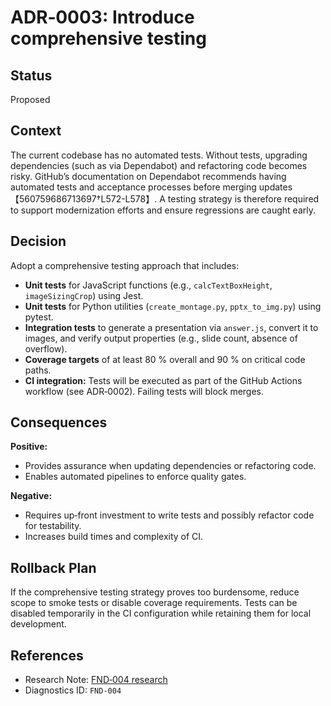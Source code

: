 # ADR‑0003: Introduce comprehensive testing

## Status

Proposed

## Context

The current codebase has no automated tests.  Without tests, upgrading dependencies (such as via Dependabot) and refactoring code becomes risky.  GitHub’s documentation on Dependabot recommends having automated tests and acceptance processes before merging updates【560759686713697†L572-L578】.  A testing strategy is therefore required to support modernization efforts and ensure regressions are caught early.

## Decision

Adopt a comprehensive testing approach that includes:

* **Unit tests** for JavaScript functions (e.g., `calcTextBoxHeight`, `imageSizingCrop`) using Jest.
* **Unit tests** for Python utilities (`create_montage.py`, `pptx_to_img.py`) using pytest.
* **Integration tests** to generate a presentation via `answer.js`, convert it to images, and verify output properties (e.g., slide count, absence of overflow).
* **Coverage targets** of at least 80 % overall and 90 % on critical code paths.
* **CI integration:** Tests will be executed as part of the GitHub Actions workflow (see ADR‑0002).  Failing tests will block merges.

## Consequences

**Positive:**

* Provides assurance when updating dependencies or refactoring code.
* Enables automated pipelines to enforce quality gates.

**Negative:**

* Requires up‑front investment to write tests and possibly refactor code for testability.
* Increases build times and complexity of CI.

## Rollback Plan

If the comprehensive testing strategy proves too burdensome, reduce scope to smoke tests or disable coverage requirements.  Tests can be disabled temporarily in the CI configuration while retaining them for local development.

## References

* Research Note: [FND‑004 research](../research/FND-004.md)
* Diagnostics ID: `FND-004`
